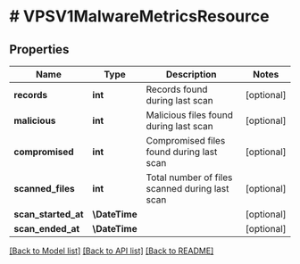 # # VPSV1MalwareMetricsResource

## Properties

Name | Type | Description | Notes
------------ | ------------- | ------------- | -------------
**records** | **int** | Records found during last scan | [optional]
**malicious** | **int** | Malicious files found during last scan | [optional]
**compromised** | **int** | Compromised files found during last scan | [optional]
**scanned_files** | **int** | Total number of files scanned during last scan | [optional]
**scan_started_at** | **\DateTime** |  | [optional]
**scan_ended_at** | **\DateTime** |  | [optional]

[[Back to Model list]](../../README.md#models) [[Back to API list]](../../README.md#endpoints) [[Back to README]](../../README.md)
